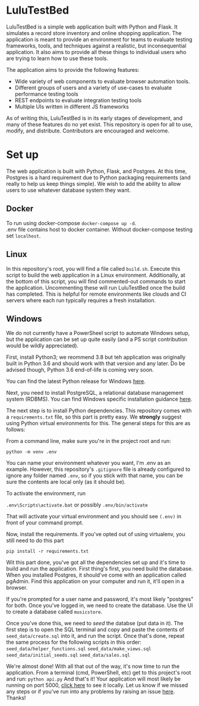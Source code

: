 # LuluTestBed

LuluTestBed is a simple web application built with Python and Flask. It simulates a
record store inventory and online shopping application. The application is meant to
provide an environment for teams to evaluate testing frameworks, tools, and techniques
against a realistic, but inconsequential application. It also aims to provide all
these things to individual users who are trying to learn how to use these tools.

The application aims to provide the following features:
* Wide variety of web components to evaluate browser automation tools.
* Different groups of users and a variety of use-cases to evaluate performance testing tools
* REST endpoints to evaluate integration testing tools
* Multiple UIs written in different JS frameworks

As of writing this, LuluTestBed is in its early stages of development, and many of
these features do no yet exist. This repository is open for all to use, modify, and
distribute. Contributors are encouraged and welcome.

# Set up

The web application is built with Python, Flask, and Postgres. At this time,
Postgres is a hard requirement due to Python packaging requirements (and really 
to help us keep things simple). We wish to add the ability to allow users to
use whatever database system they want.

## Docker
To run using docker-compose ```docker-compose up -d```.  
.env file contains host to docker container. Without docker-compose 
testing set ```localhost```.

## Linux

In this repository's root, you will find a file called `build.sh`. Execute
this script to build the web application in a Linux environment. Additionally,
at the bottom of this script, you will find commented-out commands to start
the application. Uncommenting these will run LuluTestBed once the build has
completed. This is helpful for remote environments like clouds and CI servers
where each run typically requires a fresh installation.

## Windows

We do not currently have a PowerSheel script to automate Windows setup, but
the application can be set up quite easily (and a PS script contribution
would be wildly appreciated).

First, install Python3; we reommend 3.8 but teh application was originally
built in Python 3.6 and should work with that version and any later. Do
be advised though, Python 3.6 end-of-life is coming very soon.

You can find the latest Python release for Windows [here](https://www.python.org/downloads/windows/).

Next, you need to install PostgreSQL, a relational database management system
(RDBMS). You can find Windows specific installation guidance [here](https://www.postgresql.org/download/windows/).

The next step is to install Python dependencies. This repository
comes with a `requirements.txt` file, so this part is pretty easy. We **strongly**
suggest using Python virtual environments for this. The general steps
for this are as follows:

From a command line, make sure you're in the project root and run:

`python -m venv .env`

You can name your environment whatever you want, I'm .env as an example.
However, this repository's `.gitignore` file is already configured to ignore
any folder named `.env`, so if you stick with that name, you can be sure
the contents are local only (as it should be).

To activate the environment, run

`.env\Scripts\activate.bat`
or possibly
`.env/bin/activate`

That will activate your virtual environment and you should see `(.env)`
in front of your command prompt.

Now, install the requirements. If you've opted out of using virtualenv,
you still need to do this part

`pip install -r requirements.txt`

Wit this part done, you've got all the dependencies set up and it's time
to build and run the application. First thing's first, you need build the
database. When you installed Postgres, it should've come with an application
called pgAdmin. Find this application on your computer and run it, it'll
open in a browser.

If you're prompted for a user name and password, it's most likely "postgres"
for both. Once you've logged in, we need to create the database. Use the UI
to create a database called `musicstore`.

Once you've done this, we need to *seed* the databse (put data in it). The
first step is to open the SQL terminal and copy and paste the contents
of `seed_data/create.sql` into it, and run the script. Once that's done,
repeat the same process for the following scripts in this order:
`seed_data/helper_functions.sql`
`seed_data/make_views.sql`
`seed_data/initial_seeds.sql`
`seed_data/sales.sql`

We're almost done! With all that out of the way, it's now time to
run the application. From a terminal (cmd, PowerShell, etc) get to
this project's root and run:
`python api.py`
And that's it! Your application will most likely be running on
port 5000, [click here](localhost:5000) to see it locally. Let us
know if we missed any steps or if you've run into any problems by
raising an issue [here](https://github.com/erik-whiting/LuluTestBed/issues/new/choose). Thanks!